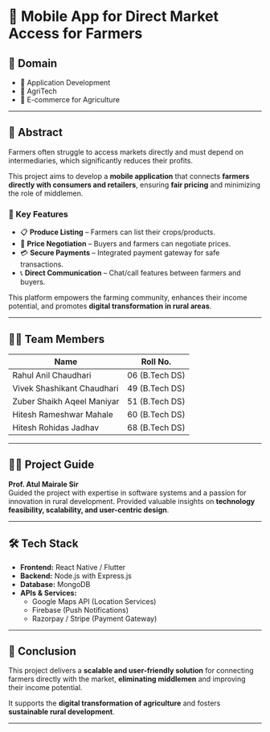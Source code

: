 # 🌱 Mobile App for Direct Market Access for Farmers

## 📂 Domain
- 📱 Application Development  
- 🌿 AgriTech  
- 🛒 E-commerce for Agriculture  

---

## 📝 Abstract
Farmers often struggle to access markets directly and must depend on intermediaries, which significantly reduces their profits.  

This project aims to develop a **mobile application** that connects **farmers directly with consumers and retailers**, ensuring **fair pricing** and minimizing the role of middlemen.  

### 🔑 Key Features
- 📋 **Produce Listing** – Farmers can list their crops/products.  
- 💬 **Price Negotiation** – Buyers and farmers can negotiate prices.  
- 💳 **Secure Payments** – Integrated payment gateway for safe transactions.  
- 📞 **Direct Communication** – Chat/call features between farmers and buyers.  

This platform empowers the farming community, enhances their income potential, and promotes **digital transformation in rural areas**.  

---

## 👨‍💻 Team Members

| Name                          | Roll No.       |
|-------------------------------|----------------|
| Rahul Anil Chaudhari          | 06 (B.Tech DS) |
| Vivek Shashikant Chaudhari    | 49 (B.Tech DS) |
| Zuber Shaikh Aqeel Maniyar    | 51 (B.Tech DS) |
| Hitesh Rameshwar Mahale       | 60 (B.Tech DS) |
| Hitesh Rohidas Jadhav         | 68 (B.Tech DS) |

---

## 🧑‍🏫 Project Guide
**Prof. Atul Mairale Sir**  
Guided the project with expertise in software systems and a passion for innovation in rural development. Provided valuable insights on **technology feasibility, scalability, and user-centric design**.  

---

## 🛠 Tech Stack

- **Frontend:** React Native / Flutter  
- **Backend:** Node.js with Express.js  
- **Database:** MongoDB  
- **APIs & Services:**  
  - Google Maps API (Location Services)  
  - Firebase (Push Notifications)  
  - Razorpay / Stripe (Payment Gateway)  

---

## 📌 Conclusion
This project delivers a **scalable and user-friendly solution** for connecting farmers directly with the market, **eliminating middlemen** and improving their income potential.  

It supports the **digital transformation of agriculture** and fosters **sustainable rural development**.  

---
